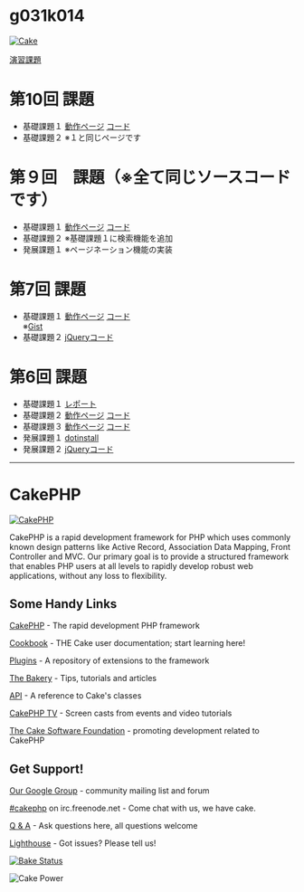 
g031k014
=======

<!-- [![Cake](http://pic.prepics-cdn.com/airin167/26526357.jpeg)](http://www.nicovideo.jp/) -->

[![Cake](https://fbcdn-profile-a.akamaihd.net/hprofile-ak-ash2/c3.0.174.174/s160x160/1374850_1406804032886084_522700830_a.jpg)](http://www.nicovideo.jp/)


<a href="http://offsidenow.phpapps.jp/">演習課題</a>


第10回 課題
=======
<ul>
	<li>
		基礎課題１
		<!-- <a href="http://49.212.46.130/~g031k014/Github/g031k014/cake/tw_logins/login">テストページ</a> -->
		<a href="http://49.212.46.130/~g031k014/Github/g031k014/cake/Boards/login">動作ページ</a>
		<a href="https://github.com/g031k014/g031k014/blob/master/cake/app/Controller/BoardsController.php">コード</a>
		<br>
	</li>
	<li>
		基礎課題２
		※１と同じページです
	</li>
	
</ul>

第９回　課題（※全て同じソースコードです）
======
<ul>
	<li>
		基礎課題１
		<a href="http://49.212.46.130/~g031k014/Github/g031k014/cake/Boards/login">動作ページ</a>
		<a href="https://github.com/g031k014/g031k014/blob/master/cake/app/Controller/BoardsController.php">コード</a>
		<br>
		<!-- <a href="http://49.212.46.130/~g031k014/cake/boards">予備</a> -->
	</li>
	<li>
		基礎課題２
		※基礎課題１に検索機能を追加
	</li>
	<li>
		発展課題１
		※ページネーション機能の実装
	</li>
</ul>

第7回 課題
=======
<ul>
	<li>
		基礎課題１
		<a href="http://49.212.46.130/~g031k014/cake/boards">動作ページ</a>
		<a href="https://github.com/g031k014/g031k014/blob/master/cake/app/Controller/BoardsController.php">コード</a>
		<br>
		※<a href="https://gist.github.com/g031k014/7653120">Gist</a>
	</li>
	<li>
		基礎課題２
		<a href="http://49.212.46.130/~g031k014/jquery7.html">jQueryコード</a>
	</li>
	
</ul>

第6回 課題
=======
<ul>
	<li>
		基礎課題１
		<a href="http://49.212.46.130/~g031k014/IS6-1.pdf">レポート</a>
	</li>
	<li>
		基礎課題２
		<a href="http://49.212.46.130/~g031k014/cake/Mashups">動作ページ</a>
		<a href="https://github.com/g031k014/g031k014/blob/master/cake/app/Controller/MashupsController.php">コード</a>
	</li>
	<li>
		基礎課題３
		<a href="http://49.212.46.130/~g031k014/cake/SignUps/input">動作ページ</a>
		<a href="https://github.com/g031k014/g031k014/blob/master/cake/app/Controller/SignUpsController.php">コード</a>
	</li>
	<li>
		発展課題１
		<a href="http://dotinstall.com/users/g031k014">dotinstall</a>
	</li>
	<li>
		発展課題２
		<a href="http://49.212.46.130/~g031k014/jquery6.html">jQueryコード</a>
	</li>
</ul>




---



CakePHP
=======

[![CakePHP](http://cakephp.org/img/cake-logo.png)](http://www.cakephp.org)

CakePHP is a rapid development framework for PHP which uses commonly known design patterns like Active Record, Association Data Mapping, Front Controller and MVC.
Our primary goal is to provide a structured framework that enables PHP users at all levels to rapidly develop robust web applications, without any loss to flexibility.

Some Handy Links
----------------

[CakePHP](http://www.cakephp.org) - The rapid development PHP framework

[Cookbook](http://book.cakephp.org) - THE Cake user documentation; start learning here!

[Plugins](http://plugins.cakephp.org/) - A repository of extensions to the framework

[The Bakery](http://bakery.cakephp.org) - Tips, tutorials and articles

[API](http://api.cakephp.org) - A reference to Cake's classes

[CakePHP TV](http://tv.cakephp.org) - Screen casts from events and video tutorials

[The Cake Software Foundation](http://cakefoundation.org/) - promoting development related to CakePHP

Get Support!
------------

[Our Google Group](https://groups.google.com/group/cake-php) - community mailing list and forum

[#cakephp](http://webchat.freenode.net/?channels=#cakephp) on irc.freenode.net - Come chat with us, we have cake.

[Q & A](http://ask.cakephp.org/) - Ask questions here, all questions welcome

[Lighthouse](https://cakephp.lighthouseapp.com/) - Got issues? Please tell us!

[![Bake Status](https://secure.travis-ci.org/cakephp/cakephp.png?branch=master)](http://travis-ci.org/cakephp/cakephp)

![Cake Power](https://raw.github.com/cakephp/cakephp/master/lib/Cake/Console/Templates/skel/webroot/img/cake.power.gif)
